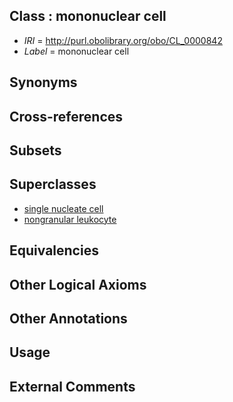 
## Class : mononuclear cell

 * *IRI* = http://purl.obolibrary.org/obo/CL_0000842
 * *Label* = mononuclear cell

## Synonyms


## Cross-references


## Subsets


## Superclasses

 * [single nucleate cell](../../CL/26/CL_0000226.md)
 * [nongranular leukocyte](../../CL/87/CL_0002087.md)

## Equivalencies


## Other Logical Axioms


## Other Annotations


## Usage


## External Comments

